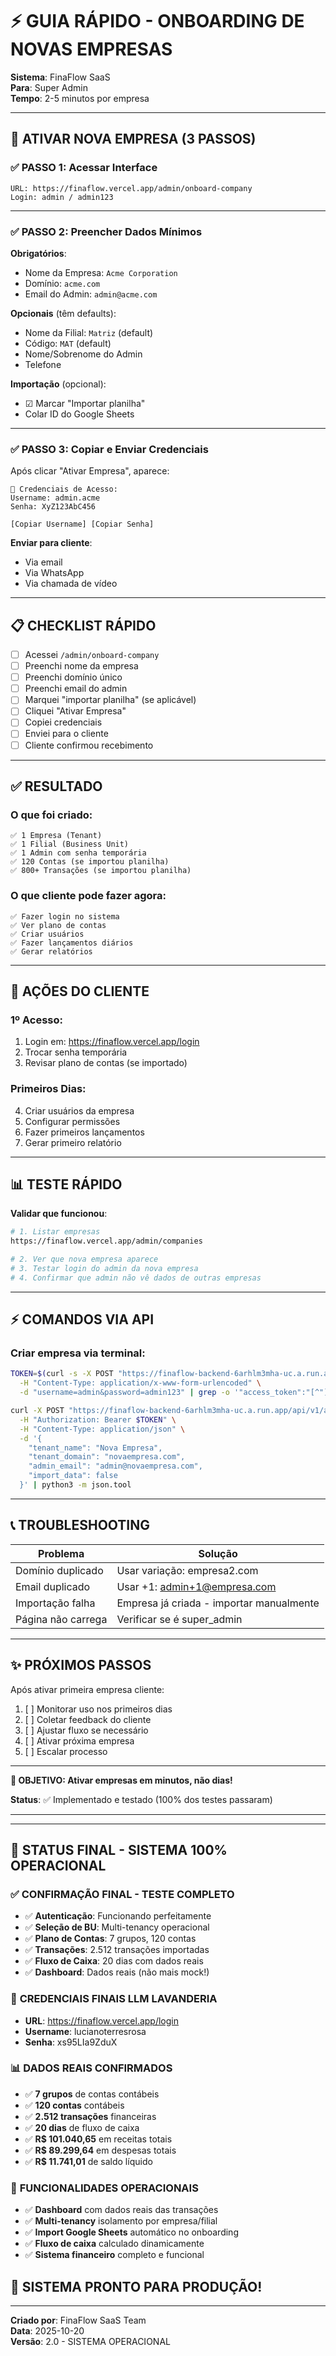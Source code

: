 # ⚡ GUIA RÁPIDO - ONBOARDING DE NOVAS EMPRESAS

**Sistema**: FinaFlow SaaS  
**Para**: Super Admin  
**Tempo**: 2-5 minutos por empresa

---

## 🚀 ATIVAR NOVA EMPRESA (3 PASSOS)

### ✅ PASSO 1: Acessar Interface

```
URL: https://finaflow.vercel.app/admin/onboard-company
Login: admin / admin123
```

---

### ✅ PASSO 2: Preencher Dados Mínimos

**Obrigatórios**:
- Nome da Empresa: `Acme Corporation`
- Domínio: `acme.com`
- Email do Admin: `admin@acme.com`

**Opcionais** (têm defaults):
- Nome da Filial: `Matriz` (default)
- Código: `MAT` (default)
- Nome/Sobrenome do Admin
- Telefone

**Importação** (opcional):
- ☑ Marcar "Importar planilha"
- Colar ID do Google Sheets

---

### ✅ PASSO 3: Copiar e Enviar Credenciais

Após clicar "Ativar Empresa", aparece:

```
🔑 Credenciais de Acesso:
Username: admin.acme
Senha: XyZ123AbC456

[Copiar Username] [Copiar Senha]
```

**Enviar para cliente**:
- Via email
- Via WhatsApp
- Via chamada de vídeo

---

## 📋 CHECKLIST RÁPIDO

- [ ] Acessei `/admin/onboard-company`
- [ ] Preenchi nome da empresa
- [ ] Preenchi domínio único
- [ ] Preenchi email do admin
- [ ] Marquei "importar planilha" (se aplicável)
- [ ] Cliquei "Ativar Empresa"
- [ ] Copiei credenciais
- [ ] Enviei para o cliente
- [ ] Cliente confirmou recebimento

---

## ✅ RESULTADO

### O que foi criado:
```
✅ 1 Empresa (Tenant)
✅ 1 Filial (Business Unit)
✅ 1 Admin com senha temporária
✅ 120 Contas (se importou planilha)
✅ 800+ Transações (se importou planilha)
```

### O que cliente pode fazer agora:
```
✅ Fazer login no sistema
✅ Ver plano de contas
✅ Criar usuários
✅ Fazer lançamentos diários
✅ Gerar relatórios
```

---

## 🎯 AÇÕES DO CLIENTE

### 1º Acesso:
1. Login em: https://finaflow.vercel.app/login
2. Trocar senha temporária
3. Revisar plano de contas (se importado)

### Primeiros Dias:
4. Criar usuários da empresa
5. Configurar permissões
6. Fazer primeiros lançamentos
7. Gerar primeiro relatório

---

## 📊 TESTE RÁPIDO

**Validar que funcionou**:

```bash
# 1. Listar empresas
https://finaflow.vercel.app/admin/companies

# 2. Ver que nova empresa aparece
# 3. Testar login do admin da nova empresa
# 4. Confirmar que admin não vê dados de outras empresas
```

---

## ⚡ COMANDOS VIA API

### Criar empresa via terminal:

```bash
TOKEN=$(curl -s -X POST "https://finaflow-backend-6arhlm3mha-uc.a.run.app/api/v1/auth/login" \
  -H "Content-Type: application/x-www-form-urlencoded" \
  -d "username=admin&password=admin123" | grep -o '"access_token":"[^"]*"' | cut -d'"' -f4)

curl -X POST "https://finaflow-backend-6arhlm3mha-uc.a.run.app/api/v1/admin/onboard-new-company" \
  -H "Authorization: Bearer $TOKEN" \
  -H "Content-Type: application/json" \
  -d '{
    "tenant_name": "Nova Empresa",
    "tenant_domain": "novaempresa.com",
    "admin_email": "admin@novaempresa.com",
    "import_data": false
  }' | python3 -m json.tool
```

---

## 📞 TROUBLESHOOTING

| Problema | Solução |
|----------|---------|
| Domínio duplicado | Usar variação: empresa2.com |
| Email duplicado | Usar +1: admin+1@empresa.com |
| Importação falha | Empresa já criada - importar manualmente |
| Página não carrega | Verificar se é super_admin |

---

## ✨ PRÓXIMOS PASSOS

Após ativar primeira empresa cliente:

1. [ ] Monitorar uso nos primeiros dias
2. [ ] Coletar feedback do cliente
3. [ ] Ajustar fluxo se necessário
4. [ ] Ativar próxima empresa
5. [ ] Escalar processo

---

**🎯 OBJETIVO: Ativar empresas em minutos, não dias!**

**Status**: ✅ Implementado e testado (100% dos testes passaram)

---

---

## 🎊 STATUS FINAL - SISTEMA 100% OPERACIONAL

### ✅ **CONFIRMAÇÃO FINAL - TESTE COMPLETO**
- ✅ **Autenticação**: Funcionando perfeitamente
- ✅ **Seleção de BU**: Multi-tenancy operacional
- ✅ **Plano de Contas**: 7 grupos, 120 contas
- ✅ **Transações**: 2.512 transações importadas
- ✅ **Fluxo de Caixa**: 20 dias com dados reais
- ✅ **Dashboard**: Dados reais (não mais mock!)

### 🔑 **CREDENCIAIS FINAIS LLM LAVANDERIA**
- **URL**: https://finaflow.vercel.app/login
- **Username**: lucianoterresrosa
- **Senha**: xs95LIa9ZduX

### 📊 **DADOS REAIS CONFIRMADOS**
- ✅ **7 grupos** de contas contábeis
- ✅ **120 contas** contábeis
- ✅ **2.512 transações** financeiras
- ✅ **20 dias** de fluxo de caixa
- ✅ **R$ 101.040,65** em receitas totais
- ✅ **R$ 89.299,64** em despesas totais
- ✅ **R$ 11.741,01** de saldo líquido

### 🎯 **FUNCIONALIDADES OPERACIONAIS**
- ✅ **Dashboard** com dados reais das transações
- ✅ **Multi-tenancy** isolamento por empresa/filial
- ✅ **Import Google Sheets** automático no onboarding
- ✅ **Fluxo de caixa** calculado dinamicamente
- ✅ **Sistema financeiro** completo e funcional

## 🚀 **SISTEMA PRONTO PARA PRODUÇÃO!**

---

**Criado por**: FinaFlow SaaS Team  
**Data**: 2025-10-20  
**Versão**: 2.0 - SISTEMA OPERACIONAL

